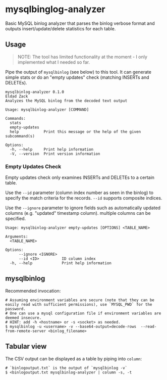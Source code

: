 # mysqlbinglog-analyzer

Basic MySQL binlog analyzer that parses the binlog verbose format and outputs insert/update/delete statistics for each table.

## Usage

> NOTE: The tool has limited functionality at the moment - I only implemented what I needed so far.

Pipe the output of `mysqlbinlog` (see below) to this tool.
It can generate simple stats or do an "empty updates" check (matching INSERTs and DELETEs).

```
mysqlbinlog-analyzer 0.1.0
Eldad Zack
Analyzes the MySQL binlog from the decoded text output

Usage: mysqlbinlog-analyzer [COMMAND]

Commands:
  stats
  empty-updates
  help           Print this message or the help of the given subcommand(s)

Options:
  -h, --help     Print help information
  -V, --version  Print version information
```

### Empty Updates Check

Empty updates check only examines INSERTs and DELETEs to a certain table.

Use the `--id` parameter (column index number as seen in the binlog) to specify the match criteria for the records. `--id` supports composite indices.

Use the `--ignore` parameter to ignore fields such as automatically updated columns (e.g. "updated" timestamp column). multiple columns can be specified.

```
Usage: mysqlbinlog-analyzer empty-updates [OPTIONS] <TABLE_NAME>

Arguments:
  <TABLE_NAME>

Options:
      --ignore <IGNORE>
      --id <ID>          ID column index
  -h, --help             Print help information
```

## mysqlbinlog

Recommended invocation:

```
# Assuming environment variables are secure (note that they can be easily read with sufficient permissions), use `MYSQL_PWD` for the password.
# One can use a mysql configuration file if environment variables are deemed insecure.
# HINT: add -h <hostname> or -s <socket> as needed.
$ mysqlbinlog -u <username> -v --base64-output=decode-rows  --read-from-remote-server <binlog_filename>
```

## Tabular view

The CSV output can be displayed as a table by piping into `column`:

```shell
# `binlogoutput.txt` is the output of `mysqlbinlog -v`
$ <binlogoutput.txt mysqlbinlog-analyzer | column -s, -t
```
